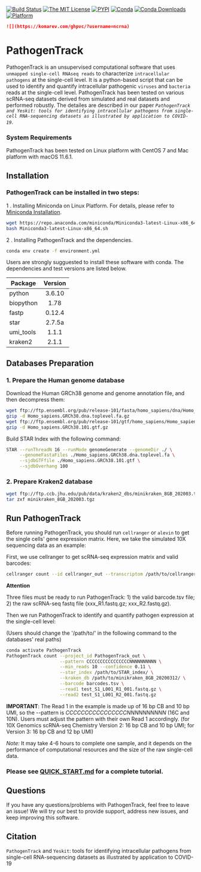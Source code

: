 [![Build Status](https://app.travis-ci.com/ncrna/PathogenTrack.svg?branch=master)](https://app.travis-ci.com/ncrna/PathogenTrack)
[![The MIT License](https://img.shields.io/badge/license-MIT-green.svg)](https://github.com/ncrna/PathogenTrack/blob/master/LICENSE)
[![PYPI](https://img.shields.io/pypi/v/pathogentrack.svg)](https://pypi.org/project/pathogentrack/)
[![Conda](https://anaconda.org/bioconda/pathogentrack/badges/installer/conda.svg)](https://anaconda.org/bioconda/pathogentrack)
[![Conda Downloads](https://anaconda.org/bioconda/pathogentrack/badges/downloads.svg)](https://anaconda.org/bioconda/pathogentrack)
[![Platform](https://img.shields.io/badge/platform-any-ec2eb4.svg)](https://github.com/ncrna/PathogenTrack)
```markdown
![](https://komarev.com/ghpvc/?username=ncrna)
```
# PathogenTrack
PathogenTrack is an unsupervised computational software that uses `unmapped single-cell RNAseq reads` to characterize `intracellular pathogens` at the single-cell level. It is a python-based script that can be used to identify and quantify intracellular pathogenic `viruses` and `bacteria` reads at the single-cell level.
PathogenTrack has been tested on various scRNA-seq datasets derived from simulated and real datasets and performed robustly. The detailes are described in our paper *`PathogenTrack and Yeskit: tools for identifying intracellular pathogens from single-cell RNA-sequencing datasets as illustrated by application to COVID-19`*.

### System Requirements

PathogenTrack has been tested on Linux platform with CentOS 7 and Mac platform with macOS 11.6.1.

## Installation

### PathogenTrack can be installed in two steps:

1 . Installing Miniconda on Linux Platform. For details, please refer to [Miniconda Installation](https://conda.io/projects/conda/en/latest/user-guide/install/linux.html#install-linux-silent).
```sh
wget https://repo.anaconda.com/miniconda/Miniconda3-latest-Linux-x86_64.sh
bash Miniconda3-latest-Linux-x86_64.sh
```

2 . Installing PathogenTrack and the dependencies.
```sh
conda env create -f environment.yml
```
Users are strongly sugguested to install these software with conda. 
The dependencies and test versions are listed below.

Package|Version
--|:--:
python|3.6.10
biopython|1.78
fastp|0.12.4
star|2.7.5a
umi_tools|1.1.1
kraken2|2.1.1

## Databases Preparation

### 1. Prepare the Human genome database
Download the Human GRCh38 genome and genome annotation file, and then decompress them:
```sh
wget ftp://ftp.ensembl.org/pub/release-101/fasta/homo_sapiens/dna/Homo_sapiens.GRCh38.dna.toplevel.fa.gz
gzip -d Homo_sapiens.GRCh38.dna.toplevel.fa.gz
wget ftp://ftp.ensembl.org/pub/release-101/gtf/homo_sapiens/Homo_sapiens.GRCh38.101.gtf.gz
gzip -d Homo_sapiens.GRCh38.101.gtf.gz
```

Build STAR Index with the following command:
```sh
STAR --runThreadN 16 --runMode genomeGenerate --genomeDir ./ \
     --genomeFastaFiles ./Homo_sapiens.GRCh38.dna.toplevel.fa \
     --sjdbGTFfile ./Homo_sapiens.GRCh38.101.gtf \
     --sjdbOverhang 100
```

### 2. Prepare Kraken2 database

```sh
wget ftp://ftp.ccb.jhu.edu/pub/data/kraken2_dbs/minikraken_8GB_202003.tgz
tar zxf minikraken_8GB_202003.tgz
```

## Run PathogenTrack
Before running PathogenTrack, you should run `cellranger` or `alevin` to get the single cells' gene expression matrix. Here, we take the simulated 10X sequencing data as an example:

First, we use cellranger to get scRNA-seq expression matrix and valid barcodes:
```sh
cellranger count --id cellranger_out --transcriptom /path/to/cellranger_database/
```
**Attention** 

Three files must be ready to run PathogenTrack: 1) the valid barcode.tsv file; 2) the raw scRNA-seq fastq file (xxx_R1.fastq.gz; xxx_R2.fastq.gz).

Then we run PathogenTrack to identify and quantify pathogen expression at the single-cell level:

(Users should change the '/path/to/' in the following command to the databases' real paths)
```sh
conda activate PathogenTrack
PathogenTrack count --project_id PathogenTrack_out \
                    --pattern CCCCCCCCCCCCCCCCNNNNNNNNNN \
                    --min_reads 10 --confidence 0.11 \
                    --star_index /path/to/STAR_index/ \
                    --kraken_db /path/to/minikraken_8GB_20200312/ \
                    --barcode barcodes.tsv \
                    --read1 test_S1_L001_R1_001.fastq.gz \
                    --read2 test_S1_L001_R2_001.fastq.gz 
```
**IMPORTANT**: The Read 1 in the example is made up of 16 bp CB and 10 bp UMI, so the --pattern is *CCCCCCCCCCCCCCCCNNNNNNNNNN* (16C and 10N). Users must adjust the pattern with their own Read 1 accordingly. (for 10X Genomics scRNA-seq Chemistry Version 2: 16 bp CB and 10 bp UMI; for Version 3: 16 bp CB and 12 bp UMI)

*Note:* It may take 4-6 hours to complete one sample, and it depends on the performance of computational resources and the size of the raw single-cell data.

### Please see [QUICK_START.md](https://github.com/ncrna/PathogenTrack/blob/master/doc/QUICK_START.md) for a complete tutorial.

## Questions
If you have any questions/problems with PathogenTrack, feel free to leave an issue! We will try our best to provide support, address new issues, and keep improving this software.

## Citation
`PathogenTrack` and `Yeskit`: tools for identifying intracellular pathogens from single-cell RNA-sequencing datasets as illustrated by application to COVID-19
